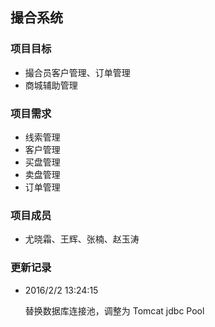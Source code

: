 ## 撮合系统 ##


### 项目目标 ###

- 撮合员客户管理、订单管理
- 商城辅助管理

### 项目需求 ###


- 线索管理
- 客户管理
- 买盘管理
- 卖盘管理
- 订单管理


### 项目成员 ###

- 尤晓霜、王辉、张楠、赵玉涛


### 更新记录 ###

- 2016/2/2 13:24:15 

	替换数据库连接池，调整为 Tomcat jdbc Pool


